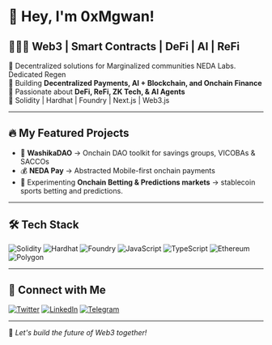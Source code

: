 # 🐉 Hey, I'm 0xMgwan!

## 👨🏾‍💻 Web3 | Smart Contracts | DeFi | AI | ReFi

🔹 Decentralized solutions for Marginalized communities NEDA Labs. Dedicated Regen  
🔹 Building **Decentralized Payments, AI + Blockchain, and Onchain Finance**  
🔹 Passionate about **DeFi, ReFi, ZK Tech, & AI Agents**  
🔹 Solidity | Hardhat | Foundry | Next.js | Web3.js  

---

## 🔥 My Featured Projects

- 🏦 **WashikaDAO** → Onchain DAO toolkit for savings groups, VICOBAs & SACCOs  
- 💰 **NEDA Pay** → Abstracted Mobile-first onchain payments  
- 🎰 Experimenting **Onchain Betting & Predictions markets** → stablecoin sports betting and predictions.  

---

## 🛠️ Tech Stack  
![Solidity](https://img.shields.io/badge/Solidity-%23363636.svg?style=flat&logo=solidity&logoColor=white)
![Hardhat](https://img.shields.io/badge/Hardhat-%23363636.svg?style=flat&logo=hardhat&logoColor=white)
![Foundry](https://img.shields.io/badge/Foundry-%23363636.svg?style=flat&logo=foundry&logoColor=white)
![JavaScript](https://img.shields.io/badge/JavaScript-%23363636.svg?style=flat&logo=javascript&logoColor=white)
![TypeScript](https://img.shields.io/badge/TypeScript-%23363636.svg?style=flat&logo=typescript&logoColor=white)
![Ethereum](https://img.shields.io/badge/Ethereum-%23363636.svg?style=flat&logo=ethereum&logoColor=white)
![Polygon](https://img.shields.io/badge/Polygon-%23363636.svg?style=flat&logo=polygon&logoColor=white)

---

## 🔗 Connect with Me  
[![Twitter](https://img.shields.io/badge/X-000?style=flat&logo=twitter&logoColor=white)](https://twitter.com/machuche1)
[![LinkedIn](https://img.shields.io/badge/LinkedIn-0077B5?style=flat&logo=linkedin&logoColor=white)](david-machuche-1a9954b7/)
[![Telegram](https://img.shields.io/badge/Telegram-2CA5E0?style=flat&logo=telegram&logoColor=white)](https://t.me/Chuche0x)

---
🚀 *Let's build the future of Web3 together!*
